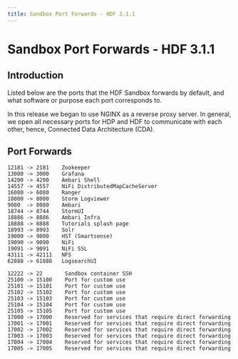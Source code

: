 ```yaml
---
title: Sandbox Port Forwards - HDF 3.1.1
---
```


# Sandbox Port Forwards - HDF 3.1.1

## Introduction

Listed below are the ports that the HDF Sandbox forwards by default, and what software or purpose each port corresponds to.

In this release we began to use NGINX as a reverse proxy server. In general, we open all necessary ports for HDP and HDF to communicate with each other, hence, Connected Data Architecture (CDA).

## Port Forwards

```
12181 -> 2181    Zookeeper
13000 -> 3000    Grafana
14200 -> 4200    Ambari Shell
14557 -> 4557    NiFi DistributedMapCacheServer
16080 -> 6080    Ranger
18000 -> 8000    Storm Logviewer
9080  -> 8080    Ambari
18744 -> 8744    StormUI
18886 -> 8886    Ambari Infra
18888 -> 8888    Tutorials splash page
18993 -> 8993    Solr
19000 -> 9000    HST (Smartsense)
19090 -> 9090    NiFi
19091 -> 9091    NiFi SSL
43111 -> 42111   NFS
62888 -> 61888   LogsearchUI

12222 -> 22       Sandbox container SSH
25100 -> 15100    Port for custom use
25101 -> 15101    Port for custom use
25102 -> 15102    Port for custom use
25103 -> 15103    Port for custom use
25104 -> 15104    Port for custom use
25105 -> 15105    Port for custom use
17000 -> 17000    Reserved for services that require direct forwarding
17001 -> 17001    Reserved for services that require direct forwarding
17002 -> 17002    Reserved for services that require direct forwarding
17003 -> 17003    Reserved for services that require direct forwarding
17004 -> 17004    Reserved for services that require direct forwarding
17005 -> 17005    Reserved for services that require direct forwarding
```
